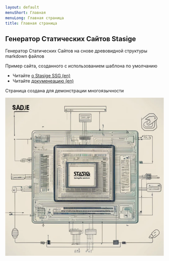 ```yaml
layout: default
menuShort: Главная
menuLong: Главная страница
title: Главная страница
```
<!--config-->
## Генератор Статических Сайтов Stasige

Генератор Статических Сайтов на снове древовидной структуры markdown файлов

Пример сайта, созданного с использованием шаблона по умолчанию
- Читайте [о Stasige SSG (en)](/about)
- Читайте [докуменеацию (en)](/docs)

Страница создана для демонстрации многоязычности

![Сгенерировано ИИ](-img/preview1.png)
